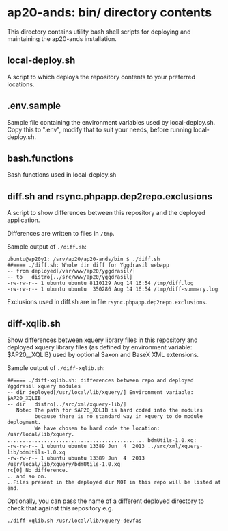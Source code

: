 ap20-ands: bin/ directory contents
==================================

This directory contains utility bash shell scripts for deploying and maintaining the ap20-ands installation.

local-deploy.sh
---------------

A script to which deploys the repository contents to your preferred locations.

.env.sample
-----------

Sample file containing the environment variables used by local-deploy.sh.
Copy this to ".env", modify that to suit your needs, before running local-deploy.sh.

bash.functions
--------------

Bash functions used in local-deploy.sh

diff.sh and rsync.phpapp.dep2repo.exclusions
--------------------------------------------

A script to show differences between this repository and the deployed application.

Differences are written to files in `/tmp`.

Sample output of `./diff.sh`:

    ubuntu@ap20y1: /srv/ap20/ap20-ands/bin $ ./diff.sh
    ##==== ./diff.sh: Whole dir diff for Yggdrasil webapp
    -- from deployed[/var/www/ap20/yggdrasil/]
    -- to   distro[../src/www/ap20/yggdrasil]
    -rw-rw-r-- 1 ubuntu ubuntu 8110129 Aug 14 16:54 /tmp/diff.log
    -rw-rw-r-- 1 ubuntu ubuntu  350286 Aug 14 16:54 /tmp/diff-summary.log

Exclusions used in diff.sh are in file `rsync.phpapp.dep2repo.exclusions`.

diff-xqlib.sh
-------------

Show differences between xquery library files in this repository and deployed xquery library files 
(as defined by environment variable: $AP20__XQLIB) used by optional Saxon and BaseX XML extensions.

Sample output of `./diff-xqlib.sh`:

    ##==== ./diff-xqlib.sh: differences between repo and deployed Yggdrasil xquery modules
    -- dir deployed[/usr/local/lib/xquery/] Environment variable: $AP20_XQLIB
    -- dir   distro[../src/xml/xquery-lib/]
       Note: The path for $AP20_XQLIB is hard coded into the modules
             because there is no standard way in xquery to do module deployment.
             We have chosen to hard code the location: /usr/local/lib/xquery.
    ............................................. bdmUtils-1.0.xq:
    -rw-rw-r-- 1 ubuntu ubuntu 13389 Jun  4  2013 ../src/xml/xquery-lib/bdmUtils-1.0.xq
    -rw-rw-r-- 1 ubuntu ubuntu 13389 Jun  4  2013 /usr/local/lib/xquery/bdmUtils-1.0.xq
    rc[0] No difference.
    .. and so on.
    ..Files present in the deployed dir NOT in this repo will be listed at end.

Optionally, you can pass the name of a different deployed directory to check that against this repository e.g.

    ./diff-xqlib.sh /usr/local/lib/xquery-devfas    
